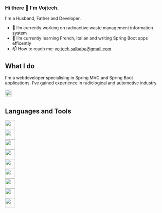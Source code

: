 ### Hi there 👋 I'm Vojtech.

I'm a Husband, Father and Developer.




<!--
**DarkTatka/DarkTatka** is a ✨ _special_ ✨ repository because its `README.md` (this file) appears on your GitHub profile.
-->

- 🔭 I’m currently working on radioactive waste management information system
- 🌱 I’m currently learning French, Italian and writing Spring Boot apps efficently 
- 📫 How to reach me: vojtech.salbaba@gmail.com

## What I do
I'm a webdeveloper specialising in Spring MVC and Spring Boot applications. I've gained experience in radiological and automotive industry.  
<code><a href="https://in.linkedin.com/in/">
<img align="left" alt="developer" width="22px" src="https://cdn.jsdelivr.net/npm/simple-icons@v3/icons/linkedin.svg" />
</a>
</code>

## Languages and Tools
<code><img height="32" width="32" src="https://cdn.jsdelivr.net/npm/simple-icons@v3/icons/java.svg" /> </code>
<code><img height="32" width="32" src="https://cdn.jsdelivr.net/npm/simple-icons@v3/icons/spring.svg" /> </code>
<code><img height="32" width="32" src="https://cdn.jsdelivr.net/npm/simple-icons@v3/icons/html5.svg" /> </code>
<code><img height="32" width="32" src="https://cdn.jsdelivr.net/npm/simple-icons@v3/icons/javascript.svg" /> </code>
<code><img height="32" width="32" src="https://cdn.jsdelivr.net/npm/simple-icons@v3/icons/jquery.svg" /> </code>
<code><img height="32" width="32" src="https://cdn.jsdelivr.net/npm/simple-icons@v3/icons/swagger.svg" /> </code>
<code><img height="32" width="32" src="https://cdn.jsdelivr.net/npm/simple-icons@v3/icons/microsoftsqlserver.svg" /> </code>
<code><img height="32" width="32" src="https://cdn.jsdelivr.net/npm/simple-icons@v3/icons/postgresql.svg" /> </code>
<code><img height="32" width="32" src="https://cdn.jsdelivr.net/npm/simple-icons@v3/icons/intellijidea.svg" /> </code>
